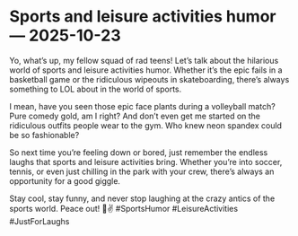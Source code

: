 # Sports and leisure activities humor — 2025-10-23

Yo, what’s up, my fellow squad of rad teens! Let’s talk about the hilarious world of sports and leisure activities humor. Whether it’s the epic fails in a basketball game or the ridiculous wipeouts in skateboarding, there’s always something to LOL about in the world of sports.

I mean, have you seen those epic face plants during a volleyball match? Pure comedy gold, am I right? And don’t even get me started on the ridiculous outfits people wear to the gym. Who knew neon spandex could be so fashionable?

So next time you’re feeling down or bored, just remember the endless laughs that sports and leisure activities bring. Whether you’re into soccer, tennis, or even just chilling in the park with your crew, there’s always an opportunity for a good giggle.

Stay cool, stay funny, and never stop laughing at the crazy antics of the sports world. Peace out! 🤣✌️ #SportsHumor #LeisureActivities #JustForLaughs